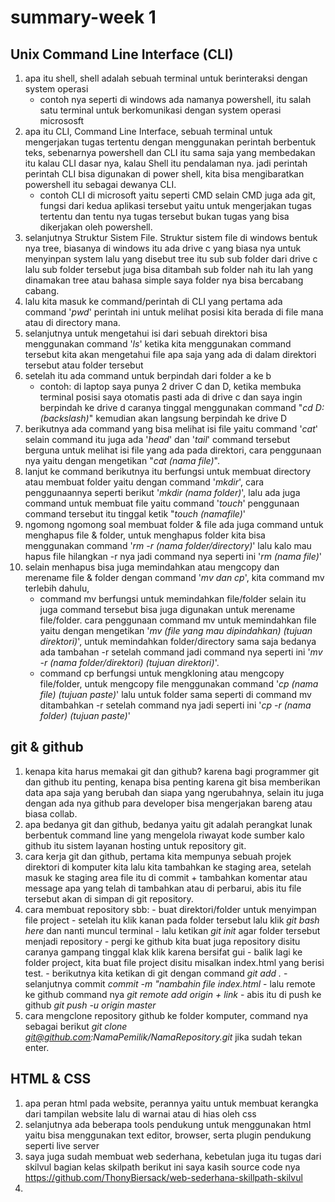 # summary-week 1

## Unix Command Line Interface (CLI)

1. apa itu shell, shell adalah sebuah terminal untuk berinteraksi dengan system operasi
    - contoh nya seperti di windows ada namanya powershell, itu salah satu terminal untuk berkomunikasi dengan system operasi micrososft
2. apa itu CLI, Command Line Interface, sebuah terminal untuk mengerjakan tugas tertentu dengan menggunakan perintah berbentuk teks, sebenarnya powershell dan CLI itu sama saja yang membedakan itu kalau CLI dasar nya, kalau Shell itu pendalaman nya. jadi perintah perintah CLI bisa digunakan di power shell, kita bisa mengibaratkan powershell itu sebagai dewanya CLI.
    - contoh CLI di microsoft yaitu seperti CMD selain CMD juga ada git, fungsi dari kedua aplikasi tersebut yaitu untuk mengerjakan tugas tertentu dan tentu nya tugas tersebut bukan tugas yang bisa dikerjakan oleh powershell. 
3. selanjutnya Struktur Sistem File. Struktur sistem file di windows bentuk nya tree, biasanya di windows itu ada drive c yang biasa nya untuk menyinpan system lalu yang disebut tree itu sub sub folder dari drive c lalu sub folder tersebut juga bisa ditambah sub folder nah itu lah yang dinamakan tree atau bahasa simple saya folder nya bisa bercabang cabang.
4. lalu kita masuk ke command/perintah di CLI yang pertama ada command '*pwd*' perintah ini untuk melihat posisi kita berada di file mana atau di directory mana.
5. selanjutnya untuk mengetahui isi dari sebuah direktori bisa menggunakan command '*ls*' ketika kita menggunakan command tersebut kita akan mengetahui file apa saja yang ada di dalam direktori tersebut atau folder tersebut
6. setelah itu ada command untuk berpindah dari folder a ke b 
    - contoh: di laptop saya punya 2 driver C dan D, ketika membuka terminal posisi saya otomatis pasti ada di drive c dan saya ingin berpindah ke drive d caranya tinggal menggunakan command "*cd D:(backslash)*" kemudian akan langsung berpindah ke drive D
7. berikutnya ada command yang bisa melihat isi file yaitu command '*cat*' selain command itu juga ada '*head*' dan '*tail*' command tersebut berguna untuk melihat isi file yang ada pada direktori, cara penggunaan nya yaitu dengan mengetikan "*cat (nama file)*".
8. lanjut ke command berikutnya itu berfungsi untuk membuat directory atau membuat folder yaitu dengan command '*mkdir*', cara penggunaannya seperti berikut '*mkdir (nama folder)*', lalu ada juga command untuk membuat file yaitu command '*touch*' penggunaan command tersebut itu tinggal ketik "*touch (namafile)*'
9. ngomong ngomong soal membuat folder & file ada juga command untuk menghapus file & folder, untuk menghapus folder kita bisa menggunakan command '*rm -r (nama folder/directory)*' lalu kalo mau hapus file hilangkan -r nya jadi command nya seperti ini '*rm (nama file)*'
10. selain menhapus bisa juga memindahkan atau mengcopy dan merename file & folder dengan command '*mv dan cp*', kita command mv terlebih dahulu, 
    - command mv berfungsi untuk memindahkan file/folder selain itu juga command tersebut bisa juga digunakan untuk merename file/folder. cara penggunaan command mv untuk memindahkan file yaitu dengan mengetikan '*mv (file yang mau dipindahkan) (tujuan direktori)*', untuk memindahkan folder/directory sama saja bedanya ada tambahan -r setelah command jadi command nya seperti ini '*mv -r (nama folder/direktori) (tujuan direktori)*'.
    - command cp berfungsi untuk mengkloning atau mengcopy file/folder, untuk mengcopy file menggunakan command '*cp (nama file) (tujuan paste)*' lalu untuk folder sama seperti di command mv ditambahkan -r setelah command nya jadi seperti ini '*cp -r (nama folder) (tujuan paste)*'
## git & github

1. kenapa kita harus memakai git dan github? karena bagi programmer git dan github itu penting, kenapa bisa penting karena git bisa memberikan data apa saja yang berubah dan siapa yang ngerubahnya, selain itu juga dengan ada nya github para developer bisa mengerjakan bareng atau biasa collab.
2. apa bedanya git dan github, bedanya yaitu git adalah perangkat lunak berbentuk command line yang mengelola riwayat kode sumber kalo github itu sistem layanan hosting untuk repository git.
3. cara kerja git dan github, pertama kita mempunya sebuah projek direktori di komputer kita lalu kita tambahkan ke staging area, setelah masuk ke staging area file itu di commit + tambahkan komentar atau message apa yang telah di tambahkan atau di perbarui, abis itu file tersebut akan di simpan di git repository.
4. cara membuat repository sbb:
        - buat direktori/folder untuk menyimpan file project
        - setelah itu klik kanan pada folder tersebut lalu klik *git bash here* dan nanti muncul terminal
        - lalu ketikan *git init* agar folder tersebut menjadi repository
        - pergi ke github kita buat juga repository disitu caranya gampang tinggal klak klik karena bersifat gui
        - balik lagi ke folder project, kita buat file project disitu misalkan index.html yang berisi test. 
        - berikutnya kita ketikan di git dengan command *git add .*
        - selanjutnya commit *commit -m "nambahin file index.html*
        - lalu remote ke github command nya *git remote add origin + link*
        - abis itu di push ke github *git push -u origin master*
5. cara mengclone repository github ke folder komputer, command nya sebagai berikut *git clone git@github.com:NamaPemilik/NamaRepository.git* jika sudah tekan enter.

## HTML & CSS
1. apa peran html pada website, perannya yaitu untuk membuat kerangka dari tampilan website lalu di warnai atau di hias oleh css
2. selanjutnya ada beberapa tools pendukung untuk menggunakan html yaitu bisa menggunakan text editor, browser, serta plugin pendukung seperti live server
3. saya juga sudah membuat web sederhana, kebetulan juga itu tugas dari skilvul bagian kelas skilpath berikut ini saya kasih source code nya https://github.com/ThonyBiersack/web-sederhana-skillpath-skilvul
4. 

